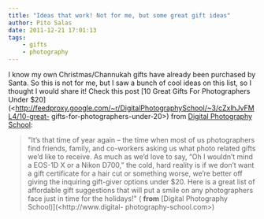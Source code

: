 ```yaml
---
title: "Ideas that work! Not for me, but some great gift ideas"
author: Pito Salas
date: 2011-12-21 17:01:13
tags:
    - gifts
    - photography
---
```



I know my own Christmas/Channukah gifts have already been purchased by Santa.
So this is not for me, but I saw a bunch of cool ideas on this list, so I
thought I would share it! Check this post [10 Great Gifts For Photographers
Under
$20](<http://feedproxy.google.com/~r/DigitalPhotographySchool/~3/cZxlhJvFML4/10-great-
gifts-for-photographers-under-20>) from [Digital Photography
School](<http://feeds.feedburner.com/digitalphotographyschool>):

> "It’s that time of year again – the time when most of us photographers find
> friends, family, and co-workers asking us what photo related gifts we’d like
> to receive. As much as we’d love to say, “Oh I wouldn’t mind a EOS-1D X or a
> Nikon D700,” the cold, hard reality is if we don’t want a gift certificate
> for a hair cut or something worse, we’re better off giving the inquiring
> gift-giver options under $20. Here is a great list of affordable gift
> suggestions that will put a smile on any photographers face just in time for
> the holidays!" ( **from** [Digital Photography School)](<http://www.digital-
> photography-school.com>)


